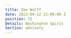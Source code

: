 ```yaml
---
title: Zoe Wulff
date: 2022-09-12 21:08:00 Z
position: 72
Details: Washington Spirit
Section: advisory
---
```


